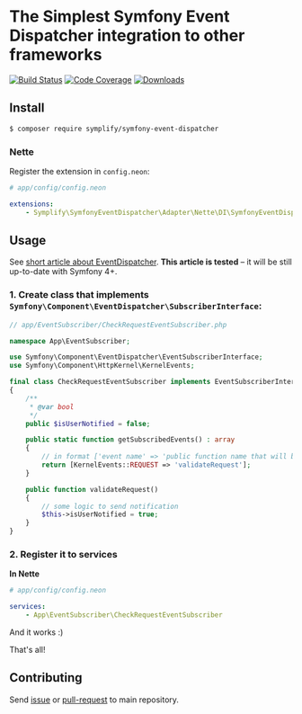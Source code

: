 # The Simplest Symfony Event Dispatcher integration to other frameworks

[![Build Status](https://img.shields.io/travis/Symplify/SymfonyEventDispatcher/master.svg?style=flat-square)](https://travis-ci.org/Symplify/SymfonyEventDispatcher)
[![Code Coverage](https://img.shields.io/scrutinizer/coverage/g/Symplify/SymfonyEventDispatcher.svg?style=flat-square)](https://scrutinizer-ci.com/g/Symplify/SymfonyEventDispatcher)
[![Downloads](https://img.shields.io/packagist/dt/symplify/symfony-event-dispatcher.svg?style=flat-square)](https://packagist.org/packages/symplify/symfony-event-dispatcher)


## Install

```sh
$ composer require symplify/symfony-event-dispatcher
```

### Nette

Register the extension in `config.neon`:

```yaml
# app/config/config.neon

extensions:
	- Symplify\SymfonyEventDispatcher\Adapter\Nette\DI\SymfonyEventDispatcherExtension
```


## Usage

See [short article about EventDispatcher](http://pehapkari.cz/blog/2016/12/05/symfony-event-dispatcher).
**This article is tested** &ndash; it will be still up-to-date with Symfony 4+. 


### 1. Create class that implements `Symfony\Component\EventDispatcher\SubscriberInterface`:

```php
// app/EventSubscriber/CheckRequestEventSubscriber.php

namespace App\EventSubscriber;

use Symfony\Component\EventDispatcher\EventSubscriberInterface;
use Symfony\Component\HttpKernel\KernelEvents;

final class CheckRequestEventSubscriber implements EventSubscriberInterface
{
    /**
     * @var bool
     */
    public $isUserNotified = false;

    public static function getSubscribedEvents() : array
    {
        // in format ['event name' => 'public function name that will be called']
        return [KernelEvents::REQUEST => 'validateRequest'];
    }

    public function validateRequest()
    {
        // some logic to send notification
        $this->isUserNotified = true;
    }
}
```

### 2. Register it to services

**In Nette**

```yaml
# app/config/config.neon

services:
    - App\EventSubscriber\CheckRequestEventSubscriber
```

And it works :)

That's all!


## Contributing

Send [issue](https://github.com/Symplify/Symplify/issues) or [pull-request](https://github.com/Symplify/Symplify/pulls) to main repository.
